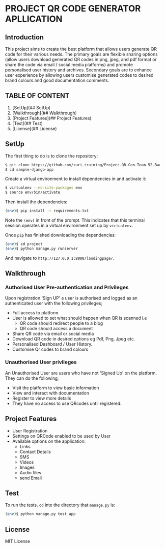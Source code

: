 # PROJECT QR CODE GENERATOR APLLICATION


## Introduction

This project aims to create the best platform that allows users generate QR code for their various needs. The primary goals are flexible sharing options (allow users download generated QR codes in png, jpeg, and pdf format or share the code via email / social media platforms) and promote personalised user history and archives. Secondary goals are to enhance user experience by allowing users customise generated codes to desired brand colours and good documentation comments.


## TABLE OF CONTENT 

1. [SetUp](## SetUp)
2. [Walkthrough](## Walkthrough)
3. [Project Features](## Project Features)
4. [Test](## Test)
5. [License](## License)




## SetUp

The first thing to do is to clone the repository:

```sh
$ git clone https://github.com/zuri-training/Project-QR-Gen-Team-52-Backend.git
$ cd sample-django-app
```

Create a virtual environment to install dependencies in and activate it:

```sh
$ virtualenv --no-site-packages env
$ source env/bin/activate
```

Then install the dependencies:

```sh
(env)$ pip install -r requirements.txt
```
Note the `(env)` in front of the prompt. This indicates that this terminal
session operates in a virtual environment set up by `virtualenv`.

Once `pip` has finished downloading the dependencies:
```sh
(env)$ cd project
(env)$ python manage.py runserver
```
And navigate to `http://127.0.0.1:8000/landingpage/`.


## Walkthrough

### Authorised User Pre-authentication and Privileges 
 Upon registration 'Sign UP' a user is authorised and logged as an authenticated user with the following privileges;
 - Full access to platform
 - User is allowed to set what should happen when QR is scanned i.e
    - QR code should redirect people to a blog
    - QR code should access a document
 - Share QR code via email or social media
 - Download QR code in desired options eg Pdf, Png, Jpeg etc. 
 - Personalised Dashboard / User History.
 - Customise Qr codes to brand colours 

### Unauthorised User privileges 
An Unauthorised User are users who have not 'Signed Up' on the platform. They can do the following;
- Visit the platform to view basic information 
- View and interact with documentation 
- Register to view more details 
- They have no access to use QRcodes until registered.


## Project Features

- User Registration
- Settings on QRCode enabled to be used by User
- Available options on the application:
    - Links
    - Contact Details
    - SMS
    - Videos
    - Images
    - Audio files
    - send Email


## Test
To run the tests, `cd` into the directory that `manage.py` is:
```sh
(env)$ python manage.py test app
```

## License
MIT License
